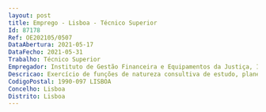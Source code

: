 ```yaml
--- 
layout: post
title: Emprego - Lisboa - Técnico Superior
Id: 87178
Ref: OE202105/0507
DataAbertura: 2021-05-17
DataFecho: 2021-05-31
Trabalho: Técnico Superior
Empregador: Instituto de Gestão Financeira e Equipamentos da Justiça, I.P.
Descricao: Exercício de funções de natureza consultiva de estudo, planeamento, programação, avaliação e aplicação de métodos e processos de natureza técnica que fundamentam e preparam a decisão, exercidas com responsabilidade e autonomia técnica, ainda que com enquadramento superior qualificado, na área de atuação do Gabinete de Administração de Bens (GAB) a) Assegurar os procedimentos de administração e conservação dos bens entregues para administração do GAB b) Manter atualizada a base de dados de registo de bens c) Instruir processos de afetação de bens a finalidade pública d) Preparar e acompanhar processos de venda de bens e) Assegurar a preparação dos elementos necessários aos procedimentos de contratação externa de bens e serviços na área de atividade do GAB f) Garantir a articulação com entidades externas, designadamente Tribunais, Ministério Público, ESPAP, etc. g) Elaborar relatórios de atividade h) Assegurar o tratamento de dados estatísticos relativos à atividade do GAB i) Colaborar na elaboração de procedimentos internos e regulamentos no âmbito da atividade do GAB j) Apresentar propostas no âmbito da gestão e administração de bens.
CodigoPostal: 1990-097 LISBOA
Concelho: Lisboa
Distrito: Lisboa
--- 
```

